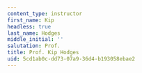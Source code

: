 ```yaml
---
content_type: instructor
first_name: Kip
headless: true
last_name: Hodges
middle_initial: ''
salutation: Prof.
title: Prof. Kip Hodges
uid: 5cd1ab0c-dd73-07a9-36d4-b193058ebae2
---
```

